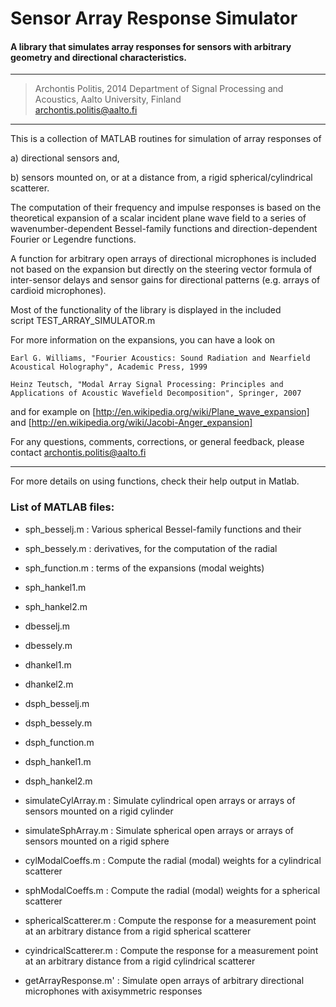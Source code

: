 # Sensor Array Response Simulator
#### A library that simulates array responses for sensors with arbitrary geometry and directional characteristics.

---
>    Archontis Politis, 2014
>    Department of Signal Processing and Acoustics, Aalto University, Finland  
>    archontis.politis@aalto.fi
---

This is a collection of MATLAB routines for simulation of array responses of

a) directional sensors and,

b) sensors mounted on, or at a distance from, a rigid spherical/cylindrical 
scatterer. 

The computation of their frequency and impulse responses is 
based on the theoretical expansion of a scalar incident plane wave field to 
a series of wavenumber-dependent Bessel-family functions and 
direction-dependent Fourier or Legendre functions.

A function for arbitrary open arrays of directional microphones is included 
not based on the expansion but directly on the steering vector formula of 
inter-sensor delays and sensor gains for directional patterns 
(e.g. arrays of cardioid microphones).

Most of the functionality of the library is displayed in the included  
script TEST_ARRAY_SIMULATOR.m

For more information on the expansions, you can have a look on

    Earl G. Williams, "Fourier Acoustics: Sound Radiation and Nearfield 
    Acoustical Holography", Academic Press, 1999

    Heinz Teutsch, "Modal Array Signal Processing: Principles and 
    Applications of Acoustic Wavefield Decomposition", Springer, 2007

and for example on
[http://en.wikipedia.org/wiki/Plane_wave_expansion] and
[http://en.wikipedia.org/wiki/Jacobi-Anger_expansion]

For any questions, comments, corrections, or general feedback, please
contact archontis.politis@aalto.fi

---

For more details on using functions, check their help output in Matlab.

### List of MATLAB files:

* sph_besselj.m     :   Various spherical Bessel-family functions and their
* sph_bessely.m     :   derivatives, for the computation of the radial 
* sph_function.m    :   terms of the expansions (modal weights)
* sph_hankel1.m     
* sph_hankel2.m     
* dbesselj.m        
* dbessely.m        
* dhankel1.m
* dhankel2.m
* dsph_besselj.m
* dsph_bessely.m
* dsph_function.m
* dsph_hankel1.m
* dsph_hankel2.m

* simulateCylArray.m : Simulate cylindrical open arrays or arrays of sensors mounted on a rigid cylinder
* simulateSphArray.m : Simulate spherical open arrays or arrays of sensors mounted on a rigid sphere
* cylModalCoeffs.m : Compute the radial (modal) weights for a cylindrical scatterer
* sphModalCoeffs.m : Compute the radial (modal) weights for a spherical scatterer

* sphericalScatterer.m : Compute the response for a measurement point at an arbitrary distance from a rigid spherical scatterer
* cyindricalScatterer.m : Compute the response for a measurement point at an arbitrary distance from a rigid cylindrical scatterer

* getArrayResponse.m' :  Simulate open arrays of arbitrary directional microphones with axisymmetric responses
